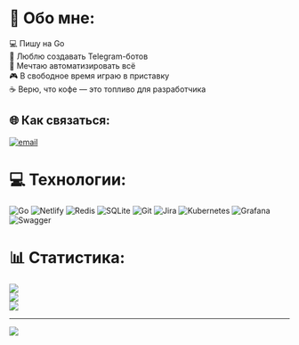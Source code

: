 # 💫 Обо мне:
💻 Пишу на Go<br>🤖 Люблю создавать Telegram-ботов  <br>🚀 Мечтаю автоматизировать всё<br>🎮 В свободное время играю в приставку  <br>☕ Верю, что кофе — это топливо для разработчика  


## 🌐 Как связаться:
[![email](https://img.shields.io/badge/Email-D14836?logo=gmail&logoColor=white)](mailto:vlad.badan@yandex.ru) 

# 💻 Технологии:
![Go](https://img.shields.io/badge/go-%2300ADD8.svg?style=for-the-badge&logo=go&logoColor=white) ![Netlify](https://img.shields.io/badge/netlify-%23000000.svg?style=for-the-badge&logo=netlify&logoColor=#00C7B7) ![Redis](https://img.shields.io/badge/redis-%23DD0031.svg?style=for-the-badge&logo=redis&logoColor=white) ![SQLite](https://img.shields.io/badge/sqlite-%2307405e.svg?style=for-the-badge&logo=sqlite&logoColor=white) ![Git](https://img.shields.io/badge/git-%23F05033.svg?style=for-the-badge&logo=git&logoColor=white) ![Jira](https://img.shields.io/badge/jira-%230A0FFF.svg?style=for-the-badge&logo=jira&logoColor=white) ![Kubernetes](https://img.shields.io/badge/kubernetes-%23326ce5.svg?style=for-the-badge&logo=kubernetes&logoColor=white) ![Grafana](https://img.shields.io/badge/grafana-%23F46800.svg?style=for-the-badge&logo=grafana&logoColor=white) ![Swagger](https://img.shields.io/badge/-Swagger-%23Clojure?style=for-the-badge&logo=swagger&logoColor=white)
# 📊 Статистика:
![](https://github-readme-stats.vercel.app/api?username=vladislavbadan&theme=dark&hide_border=false&include_all_commits=false&count_private=false)<br/>
![](https://nirzak-streak-stats.vercel.app/?user=vladislavbadan&theme=dark&hide_border=false)<br/>
![](https://github-readme-stats.vercel.app/api/top-langs/?username=vladislavbadan&theme=dark&hide_border=false&include_all_commits=false&count_private=false&layout=compact)

---
[![](https://visitcount.itsvg.in/api?id=vladislavbadan&icon=0&color=0)](https://visitcount.itsvg.in)

<!-- Proudly created with GPRM ( https://gprm.itsvg.in ) -->
